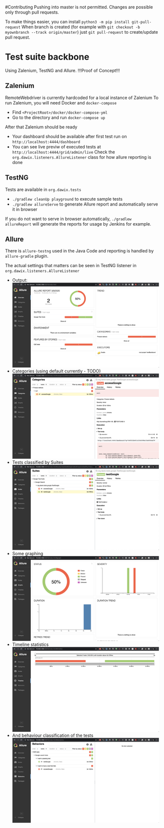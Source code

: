 #Contributing
Pushing into master is not permitted. Changes are possible only through pull requests.

To make things easier, you can install `python3 -m pip install git-pull-request`
When branch is created (for example with `git checkout -b myownbranch --track origin/master`)
just `git pull-request` to create/update pull request.

# Test suite backbone
Using Zalenium, TestNG and Allure. !!!Proof of Concept!!!

## Zalenium
RemoteWebdriver is currently hardcoded for a local instance of Zalenium
To run Zalenium, you will need Docker and `docker-compose`

* Find `<ProjectRoot>/docker/docker-compose-yml`
* Go to the directory and run `docker-compose up`

After that Zalenium should be ready

* Your dashboard should be available after first test run on `http://localhost:4444/dashboard`
* You can see live previw of executed tests at `http://localhost:4444/grid/admin/live`
Check the `org.dawix.listeners.AllureListener` class for how allure reporting is done

## TestNG

Tests are available in `org.dawix.tests` 

* `./gradlew cleanUp playground` to execute sample tests
* `./gradlew allureServe` to generate Allure report and automatically serve it in browser

If you do not want to serve in browser automatically, `./gradlew allureReport` will generate the reports for usage by
Jenkins for example.

## Allure

There is `allure-testng` used in the Java Code and reporting is handled by `allure-gradle` plugin.

The actual settings that matters can be seen in TestNG listener in `org.dawix.listeners.AllureListener`

* Output:
![overview](./screenshots-readme/Overview.png)
* Categories (using default currently - TODO)
![categories](./screenshots-readme/Categories.png)
* Tests classified by Suites
![suites](./screenshots-readme/Suites.png)
* Some graphing
![graphs](./screenshots-readme/Graphs.png)
* Timeline statistics
![timeline](./screenshots-readme/Timeline.png)
* And behaviour classification of the tests
![behaviour](./screenshots-readme/Behaviours.png)